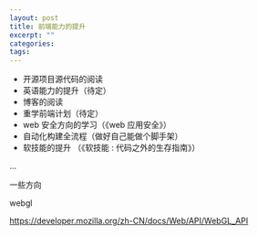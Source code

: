 ```yaml
---
layout: post
title: 前端能力的提升
excerpt: ""
categories: 
tags: 
---
```



* 开源项目源代码的阅读
* 英语能力的提升（待定）
* 博客的阅读
* 重学前端计划（待定）
* web 安全方向的学习（《web 应用安全》）
* 自动化构建全流程（做好自己能做个脚手架）
* 软技能的提升 （《软技能 : 代码之外的生存指南》）

...

一些方向

webgl

https://developer.mozilla.org/zh-CN/docs/Web/API/WebGL_API